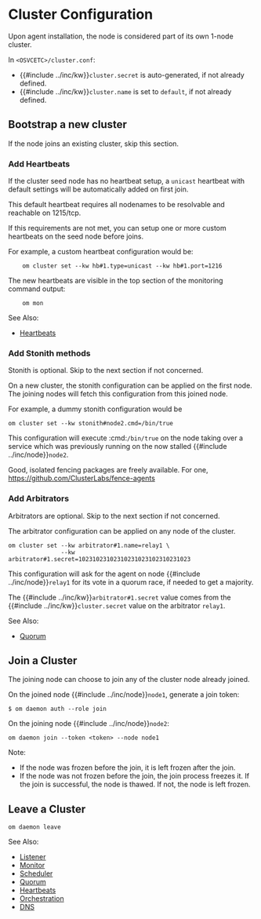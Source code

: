 # Cluster Configuration

Upon agent installation, the node is considered part of its own 1-node cluster.

In ``<OSVCETC>/cluster.conf``:

* {{#include ../inc/kw}}`cluster.secret` is auto-generated, if not already defined.
* {{#include ../inc/kw}}`cluster.name` is set to ``default``, if not already defined.

## Bootstrap a new cluster

If the node joins an existing cluster, skip this section.

### Add Heartbeats

If the cluster seed node has no heartbeat setup, a `unicast` heartbeat with default settings will be automatically added on first join.

This default heartbeat requires all nodenames to be resolvable and reachable on 1215/tcp.

If this requirements are not met, you can setup one or more custom heartbeats on the seed node before joins.

For example, a custom heartbeat configuration would be:

        om cluster set --kw hb#1.type=unicast --kw hb#1.port=1216

The new heartbeats are visible in the top section of the monitoring command output:

        om mon

<div class="warning">

See Also:

* [Heartbeats](agent.daemon.heartbeats.md)

</div>

### Add Stonith methods

Stonith is optional. Skip to the next section if not concerned.

On a new cluster, the stonith configuration can be applied on the first node. The joining nodes will fetch this configuration from this joined node.

For example, a dummy stonith configuration would be

```
om cluster set --kw stonith#node2.cmd=/bin/true
```

This configuration will execute :cmd:`/bin/true` on the node taking over a service which was previously running on the now stalled {{#include ../inc/node}}`node2`.

Good, isolated fencing packages are freely available. For one, https://github.com/ClusterLabs/fence-agents

### Add Arbitrators

Arbitrators are optional. Skip to the next section if not concerned.

The arbitrator configuration can be applied on any node of the cluster.

```
om cluster set --kw arbitrator#1.name=relay1 \
               --kw arbitrator#1.secret=10231023102310231023102310231023
```

This configuration will ask for the agent on node {{#include ../inc/node}}`relay1` for its vote in a quorum race, if needed to get a majority.

The {{#include ../inc/kw}}`arbitrator#1.secret` value comes from the {{#include ../inc/kw}}`cluster.secret` value on the arbitrator `relay1`.

<div class="warning">

See Also:

* [Quorum](agent.daemon.quorum.md)

</div>

## Join a Cluster

The joining node can choose to join any of the cluster node already joined.

On the joined node {{#include ../inc/node}}`node1`, generate a join token:

```
$ om daemon auth --role join
```

On the joining node {{#include ../inc/node}}`node2`:

```
om daemon join --token <token> --node node1
```

<div class="warning">
Note:

* If the node was frozen before the join, it is left frozen after the join.
* If the node was not frozen before the join, the join process freezes it. If the join is successful, the node is thawed. If not, the node is left frozen.

</div>

## Leave a Cluster

```
om daemon leave
```



<div class="warning">

See Also:

* [Listener](agent.daemon.listener.md)
* [Monitor](agent.daemon.monitor.md)
* [Scheduler](agent.daemon.scheduler.md)
* [Quorum](agent.daemon.quorum.md)
* [Heartbeats](agent.daemon.heartbeats.md)
* [Orchestration](agent.service.orchestration.md)
* [DNS](agent.dns.md)

</div>
